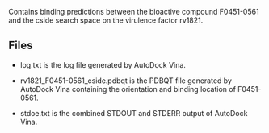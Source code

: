 Contains binding predictions between the bioactive compound F0451-0561 and the cside search space on the virulence factor rv1821.

## Files

- log.txt is the log file generated by AutoDock Vina.

- rv1821_F0451-0561_cside.pdbqt is the PDBQT file generated by AutoDock Vina containing the orientation and binding location of F0451-0561.

- stdoe.txt is the combined STDOUT and STDERR output of AutoDock Vina.

